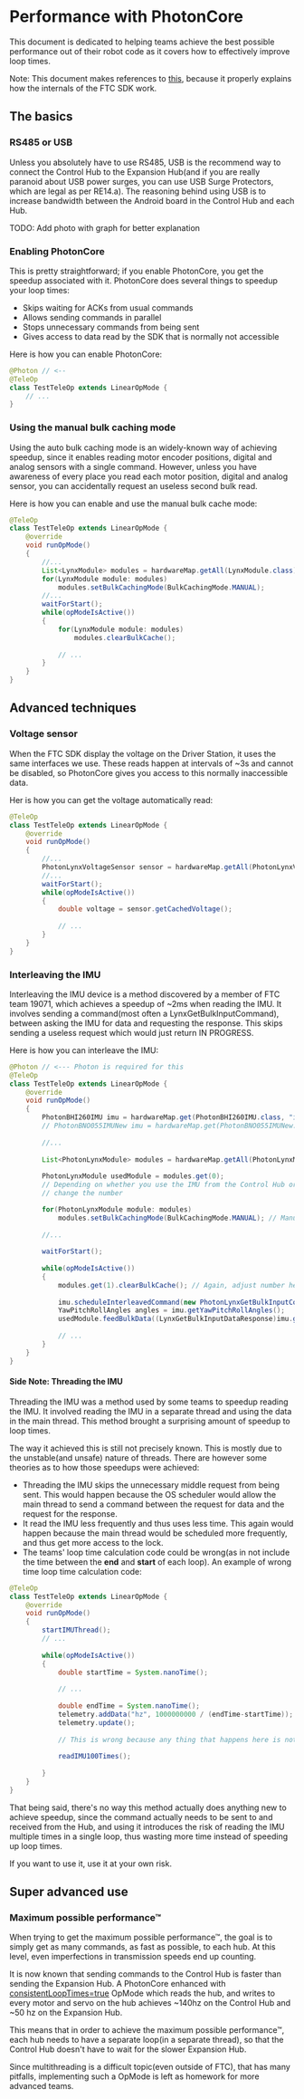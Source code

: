 # Performance with PhotonCore

This document is dedicated to helping teams achieve the best possible performance out of their
robot code as it covers how to effectively improve loop times.

Note: This document makes references to [this](https://blog.eeshwark.com/robotblog/photonftc-basic-explanation),
because it properly explains how the internals of the FTC SDK work.

## The basics

### RS485 or USB 

Unless you absolutely have to use RS485, USB is the recommend way to connect the Control Hub to the
Expansion Hub(and if you are really paranoid about USB power surges, you can use USB Surge Protectors, 
which are legal as per RE14.a). The reasoning behind using USB is to increase bandwidth between the
Android board in the Control Hub and each Hub.

TODO: Add photo with graph for better explanation

### Enabling PhotonCore

This is pretty straightforward; if you enable PhotonCore, you get the speedup associated with it. 
PhotonCore does several things to speedup your loop times:
- Skips waiting for ACKs from usual commands
- Allows sending commands in parallel
- Stops unnecessary commands from being sent
- Gives access to data read by the SDK that is normally not accessible

Here is how you can enable PhotonCore:

```java
@Photon // <--
@TeleOp
class TestTeleOp extends LinearOpMode {
    // ...  
}
```

### Using the manual bulk caching mode

Using the auto bulk caching mode is an widely-known way of achieving speedup, since it enables reading 
motor encoder positions, digital and analog sensors with a single command. However, unless you have 
awareness of every place you read each motor position, digital and analog sensor, you can accidentally
request an useless second bulk read. 

Here is how you can enable and use the manual bulk cache mode:

```java
@TeleOp
class TestTeleOp extends LinearOpMode {
    @override
    void runOpMode()
    {
        //...
        List<LynxModule> modules = hardwareMap.getAll(LynxModule.class);
        for(LynxModule module: modules)
            modules.setBulkCachingMode(BulkCachingMode.MANUAL);
        //...
        waitForStart();
        while(opModeIsActive())
        {
            for(LynxModule module: modules)
                modules.clearBulkCache();
            
            // ...
        }
    }
}
```

## Advanced techniques

### Voltage sensor

When the FTC SDK display the voltage on the Driver Station, it uses the same interfaces we use. 
These reads happen at intervals of ~3s and cannot be disabled, so PhotonCore gives you access to
this normally inaccessible data.

Her is how you can get the voltage automatically read:
```java
@TeleOp
class TestTeleOp extends LinearOpMode {
    @override
    void runOpMode()
    {
        //...
        PhotonLynxVoltageSensor sensor = hardwareMap.getAll(PhotonLynxVoltageSensor.class).iterator().next();
        //...
        waitForStart();
        while(opModeIsActive())
        {
            double voltage = sensor.getCachedVoltage();
            
            // ...
        }
    }
}
```



### Interleaving the IMU

Interleaving the IMU device is a method discovered by a member of FTC team 19071, which achieves a
speedup of ~2ms when reading the IMU. It involves sending a command(most often a LynxGetBulkInputCommand),
between asking the IMU for data and requesting the response. This skips sending a useless request which would
just return IN PROGRESS.

Here is how you can interleave the IMU:

```java
@Photon // <--- Photon is required for this
@TeleOp
class TestTeleOp extends LinearOpMode {
    @override
    void runOpMode()
    {
        PhotonBHI260IMU imu = hardwareMap.get(PhotonBHI260IMU.class, "imu");
        // PhotonBNO055IMUNew imu = hardwareMap.get(PhotonBNO055IMUNew.class, "imu");
        
        //...
        
        List<PhotonLynxModule> modules = hardwareMap.getAll(PhotonLynxModule.class);
        
        PhotonLynxModule usedModule = modules.get(0); 
        // Depending on whether you use the IMU from the Control Hub or Expansion Hub you need to
        // change the number

        for(PhotonLynxModule module: modules)
            modules.setBulkCachingMode(BulkCachingMode.MANUAL); // Manual mode is required here
        
        //...
        
        waitForStart();
        
        while(opModeIsActive())
        {
            modules.get(1).clearBulkCache(); // Again, adjust number here based on which IMU you use
            
            imu.scheduleInterleavedCommand(new PhotonLynxGetBulkInputCommand(usedModule));
            YawPitchRollAngles angles = imu.getYawPitchRollAngles();
            usedModule.feedBulkData((LynxGetBulkInputDataResponse)imu.getResult());
            
            // ...
        }
    }
}

```



#### Side Note: Threading the IMU

Threading the IMU was a method used by some teams to speedup reading the IMU. It involved reading the IMU
in a separate thread and using the data in the main thread. This method brought a surprising amount of 
speedup to loop times. 

The way it achieved this is still not precisely known. This is mostly due to the unstable(and unsafe) 
nature of threads. There are however some theories as to how those speedups were achieved:
* Threading the IMU skips the unnecessary middle request from being sent. This would happen because
the OS scheduler would allow the main thread to send a command between the request for data and the
request for the response.
* It read the IMU less frequently and thus uses less time. This again would happen because the main thread would be scheduled 
more frequently, and thus get more access to the lock.
* The teams' loop time calculation code could be wrong(as in not include the time between the **end** and **start** of each loop).
An example of wrong time loop time calculation code:
```java
@TeleOp
class TestTeleOp extends LinearOpMode {
    @override
    void runOpMode()
    {
        startIMUThread();
        // ...
        
        while(opModeIsActive())
        {
            double startTime = System.nanoTime();
            
            // ...
            
            double endTime = System.nanoTime();
            telemetry.addData("hz", 1000000000 / (endTime-startTime));
            telemetry.update();
            
            // This is wrong because any thing that happens here is not included in the calculation
            
            readIMU100Times();
        
        }
    }
}
```

That being said, there's no way this method actually does anything new to achieve speedup, 
since the command actually needs to be sent to and received from the Hub,
and using it introduces the risk of reading the IMU multiple times in a single loop, thus wasting more
time instead of speeding up loop times.

If you want to use it, use it at your own risk.


## Super advanced use

### Maximum possible performance™


When trying to get the maximum possible performance™, the goal is to simply get as many commands, 
as fast as possible, to each hub. At this level, even imperfections in transmission speeds end up counting.

It is now known that sending commands to the Control Hub is faster than sending the Expansion Hub.
A PhotonCore enhanced with [consistentLoopTimes=true]() OpMode which reads the hub, and writes to 
every motor and servo on the hub achieves ~140hz on the Control Hub and ~50 hz on the Expansion Hub.

This means that in order to achieve the maximum possible performance™, each hub needs to have a separate
loop(in a separate thread), so that the Control Hub doesn't have to wait for the slower Expansion Hub.

Since multithreading is a difficult topic(even outside of FTC), that has many pitfalls, implementing
such a OpMode is left as homework for more advanced teams.



